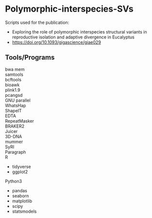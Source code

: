 # Polymorphic-interspecies-SVs
Scripts used for the publication:
- Exploring the role of polymorphic interspecies structural variants in reproductive isolation and adaptive divergence in Eucalyptus
- https://doi.org/10.1093/gigascience/giae029


## Tools/Programs
bwa mem  
samtools  
bcftools  
bioawk  
plink1.9  
pcangsd  
GNU parallel  
WhatsHap  
ShapeIT  
EDTA  
RepeatMasker  
BRAKER2  
Juicer  
3D-DNA  
mummer  
SyRI  
Paragraph  
R
- tidyverse  
- ggplot2

Python3  
- pandas  
- seaborn  
- matplotlib  
- scipy  
- statsmodels  
